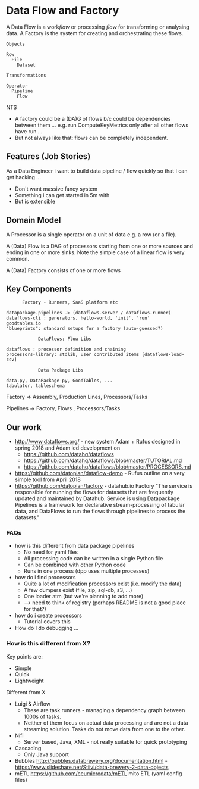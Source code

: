 # Data Flow and Factory

A Data Flow is a work*flow* or processing *flow* for transforming or analysing data. A Factory is the system for creating and orchestrating these flows.

```
Objects

Row
  File
    Dataset

Transformations

Operator
  Pipeline
    Flow 
````

NTS

* A factory could be a (DA)G of flows b/c could be dependencies between them ... e.g. run ComputeKeyMetrics only after all other flows have run ...
* But not always like that: flows can be completely independent.

## Features (Job Stories)

As a Data Engineer i want to build data pipeline / flow quickly so that I can get hacking ... 

* Don't want massive fancy system
* Something i can get started in 5m with
* But is extensible

## Domain Model

A Processor is a single operator on a unit of data e.g. a row (or a file).

A (Data) Flow is a DAG of processors starting from one or more sources and ending in one or more sinks. Note the simple case of a linear flow is very common.

A (Data) Factory consists of one or more flows

## Key Components

```
      Factory - Runners, SaaS platform etc

datapackage-pipelines -> (dataflows-server / dataflows-runner)
dataflows-cli : generators, hello-world, 'init', 'run'
goodtables.io
"blueprints": standard setups for a factory (auto-guessed?)

            DataFlows: Flow Libs

dataflows : processor definition and chaining
processors-library: stdlib, user contributed items [dataflows-load-csv]

            Data Package Libs

data.py, DataPackage-py, GoodTables, ...
tabulator, tableschema
```


Factory =>  Assembly, Production Lines, Processors/Tasks

Pipelines => Factory, Flows           , Processors/Tasks

## Our work

* http://www.dataflows.org/ - new system Adam + Rufus designed in spring 2018 and Adam led development on
  * https://github.com/datahq/dataflows
  * https://github.com/datahq/dataflows/blob/master/TUTORIAL.md
  * https://github.com/datahq/dataflows/blob/master/PROCESSORS.md
* https://github.com/datopian/dataflow-demo - Rufus outline on a very simple tool from April 2018
* https://github.com/datopian/factory - datahub.io Factory "The service is responsible for running the flows for datasets that are frequently updated and maintained by Datahub. Service is using Datapackage Pipelines is a framework for declarative stream-processing of tabular data, and DataFlows to run the flows through pipelines to process the datasets."

### FAQs

* how is this different from data package pipelines
  * No need for yaml files
  * All processing code can be written in a single Python file
  * Can be combined with other Python code
  * Runs in one process (dpp uses multiple processes)
* how do i find processors
  * Quite a lot of modification processors exist (i.e. modify the data)
  * A few dumpers exist (file, zip, sql-db, s3, ...)
  * One loader atm (but we're planning to add more)
  * --> need to think of registry (perhaps README is not a good place for that?)
* how do i create processors
  * Tutorial covers this
* How do I do debugging ... 

### How is this different from X?

Key points are:
* Simple
* Quick
* Lightweight

Different from X

* Luigi & Airflow
    * These are task runners - managing a dependency graph between 1000s of tasks. 
    * Neither of them focus on actual data processing and are not a data streaming solution. Tasks do not move data from one to the other.
* Nifi
    * Server based, Java, XML - not really suitable for quick prototyping 
* Cascading
    * Only Java support
* Bubbles http://bubbles.databrewery.org/documentation.html - https://www.slideshare.net/Stiivi/data-brewery-2-data-objects
* mETL https://github.com/ceumicrodata/mETL mito ETL (yaml config files)
